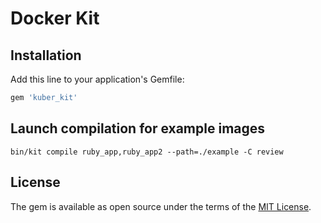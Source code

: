 # Docker Kit

## Installation

Add this line to your application's Gemfile:

```ruby
gem 'kuber_kit'
```

## Launch compilation for example images

```
bin/kit compile ruby_app,ruby_app2 --path=./example -C review
```

## License

The gem is available as open source under the terms of the [MIT License](https://opensource.org/licenses/MIT).
